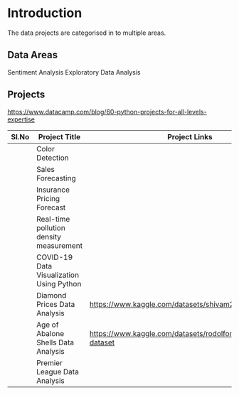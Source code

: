 # Introduction

The data projects are categorised in to multiple areas.

## Data Areas

Sentiment Analysis
Exploratory Data Analysis



## Projects

https://www.datacamp.com/blog/60-python-projects-for-all-levels-expertise

| Sl.No | Project Title | Project Links |
|-------|---------------|---------------|
|| Color Detection ||
|| Sales Forecasting ||
|| Insurance Pricing Forecast ||
|| Real-time pollution density measurement ||
|| COVID-19 Data Visualization Using Python ||
|| Diamond Prices Data Analysis |https://www.kaggle.com/datasets/shivam2503/diamonds|
|| Age of Abalone Shells Data Analysis |https://www.kaggle.com/datasets/rodolfomendes/abalone-dataset|
|| Premier League Data Analysis ||


